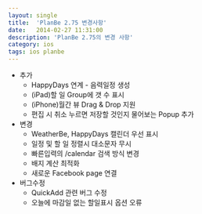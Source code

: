 ```yaml
---
layout: single
title:  'PlanBe 2.75 변경사항'
date:   2014-02-27 11:31:00
description: 'PlanBe 2.75의 변경 사항'
category: ios
tags: ios planbe
---
```


- 추가
    - HappyDays 연계 - 음력일정 생성
    - (iPad)할 일 Group에 갯 수 표시
    - (iPhone)월간 뷰 Drag & Drop 지원 
    - 편집 시 취소 누르면 저장할 것인지 물어보는 Popup 추가
- 변경
    - WeatherBe, HappyDays 캘린더 우선 표시
    - 일정 및 할 일 정렬시 대소문자 무시 
    - 빠른입력의 /calendar 검색 방식 변경
    - 배지 계산 최적화
    - 새로운 Facebook page 연결
- 버그수정
    - QuickAdd 관련 버그 수정
    - 오늘에 마감일 없는 할일표시 옵션 오류
